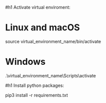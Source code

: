 #h1 Activate virtual enviroment:

# Linux and macOS
source virtual_environment_name/bin/activate

# Windows
.\virtual_environment_name\Scripts\activate


#h1 Install python packages:

pip3 install -r requirements.txt

